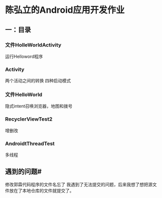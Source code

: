 # 陈弘立的Android应用开发作业
## 一：目录
### 文件HolleWorldActivity
运行Helloword程序
### Activity
两个活动之间的转换
四种启动模式
### 文件HelloWorld
隐式intent召唤浏览器，地图和拨号
### RecyclerViewTest2
增删改
### AndroidtThreadTest
多线程
## 遇到的问题#
修改郭霖代码程序的文件名忘了
我遇到了无法提交的问题，后来我想了想把源文件放在了本地仓库的文件就提交了。
